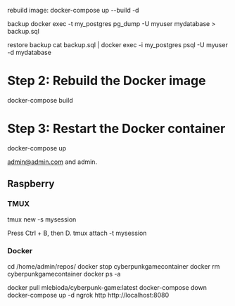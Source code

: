 rebuild image:
docker-compose up --build -d

backup
docker exec -t my_postgres pg_dump -U myuser mydatabase > backup.sql

restore backup
cat backup.sql | docker exec -i my_postgres psql -U myuser -d mydatabase



# Step 2: Rebuild the Docker image
docker-compose build

# Step 3: Restart the Docker container
docker-compose up


admin@admin.com and admin.




## Raspberry
### TMUX

tmux new -s mysession

Press Ctrl + B, then D.
tmux attach -t mysession


### Docker
cd /home/admin/repos/
docker stop cyberpunkgamecontainer
docker rm cyberpunkgamecontainer
docker ps -a

docker pull mlebioda/cyberpunk-game:latest
docker-compose down
docker-compose up -d
ngrok http http://localhost:8080